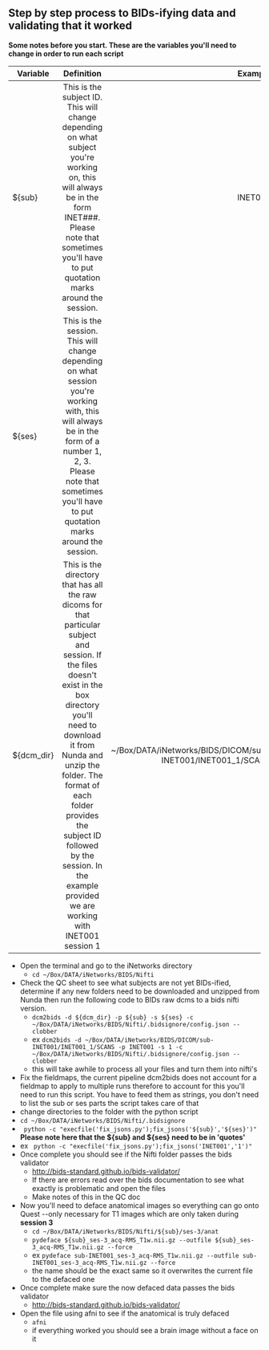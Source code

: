 ## Step by step process to BIDs-ifying data and validating that it worked
 
 
**Some notes before you start. These are the variables you'll need to change in order to run each script**



| Variable   | Definition     |  Example  |
|----|:-----:|-------------:|
| ${sub} | This is the subject ID. This will change depending on what subject you're working on, this will always be in the form INET###. Please note that sometimes you'll have to put quotation marks around the session. | INET001| INET001|
| ${ses} | This is the session. This will change depending on what session you're working with, this will always be in the form of a number 1, 2, 3. Please note that sometimes you'll have to put quotation marks around the session. | 1 |
|${dcm_dir} | This is the directory that has all the raw dicoms for that particular subject and session. If the files doesn't exist in the box directory you'll need to download it from Nunda and unzip the folder. The format of each folder provides the subject ID followed by the session. In the example provided we are working with INET001 session 1 | ~/Box/DATA/iNetworks/BIDS/DICOM/sub-INET001/INET001_1/SCANS |

* Open the terminal and go to the iNetworks directory
  * ``` cd ~/Box/DATA/iNetworks/BIDS/Nifti ```
* Check the QC sheet to see what subjects are not yet BIDs-ified, determine if any new folders need to be downloaded and unzipped from Nunda then run the following code to BIDs raw dcms to a bids nifti version. 
  * ``` dcm2bids -d ${dcm_dir} -p ${sub} -s ${ses} -c ~/Box/DATA/iNetworks/BIDS/Nifti/.bidsignore/config.json --clobber ```
  * ex ``` dcm2bids -d ~/Box/DATA/iNetworks/BIDS/DICOM/sub-INET001/INET001_1/SCANS -p INET001 -s 1 -c ~/Box/DATA/iNetworks/BIDS/Nifti/.bidsignore/config.json --clobber ```
  * this will take awhile to process all your files and turn them into nifti's
 * Fix the fieldmaps, the current pipeline dcm2bids does not account for a fieldmap to apply to multiple runs therefore to account for this you'll need to run this script. You have to feed them as strings, you don't need to list the sub or ses parts the script takes care of that 
  * change directories to the folder with the python script
  * ``` cd ~/Box/DATA/iNetworks/BIDS/Nifti/.bidsignore ```
  *  ``` python -c "execfile('fix_jsons.py');fix_jsons('${sub}','${ses}')"```
  **Please note here that the ${sub} and ${ses} need to be in 'quotes'**
  * ex  ``` python -c "execfile('fix_jsons.py');fix_jsons('INET001','1')"```
* Once complete you should see if the Nifti folder passes the bids validator 
  * http://bids-standard.github.io/bids-validator/
  * If there are errors read over the bids documentation to see what exactly is problematic and open the files 
  * Make notes of this in the QC doc 
* Now you'll need to deface anatomical images so everything can go onto Quest --only necessary for T1 images which are only taken during **session 3**
  * ``` cd ~/Box/DATA/iNetworks/BIDS/Nifti/${sub}/ses-3/anat ```
  * ``` pydeface ${sub}_ses-3_acq-RMS_T1w.nii.gz --outfile ${sub}_ses-3_acq-RMS_T1w.nii.gz --force ```
  * ex ``` pydeface sub-INET001_ses-3_acq-RMS_T1w.nii.gz --outfile sub-INET001_ses-3_acq-RMS_T1w.nii.gz --force ```
  * the name should be the exact same so it overwrites the current file to the defaced one
* Once complete make sure the now defaced data passes the bids validator
  * http://bids-standard.github.io/bids-validator/
* Open the file using afni to see if the anatomical is truly defaced 
  * ``` afni ```
  * if everything worked you should see a brain image without a face on it 
